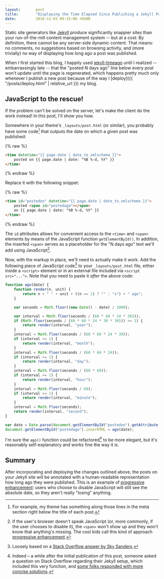 ```yaml
---
layout:       post
title:        "Displaying the Time Elapsed Since Publishing a Jekyll Post"
date:         2016-11-03 09:15:00 +0100
---
```

Static site generators like [Jekyll](https://jekyllrb.com) produce significantly snappier sites than your run-of-the-mill content management system -- but at a cost: By definition, there cannot be any server-side dynamic content. That means: no comments, no suggestions based on browsing activity, and (more trivially) no way of displaying how long ago a post was published.

When I first started this blog, I happily used [jekyll-timeago](https://github.com/markets/jekyll-timeago) until I realized -- embarrassingly late -- that the "posted N days ago" line below every post won't update until the page is regenerated, which happens pretty much only whenever I publish a new post because of the way I [deploy]({{ "/posts/deploy.html" | relative_url }}) my blog.


## JavaScript to the rescue!

If the problem can't be solved on the server, let's make the client do the work instead! In this post, I'll show you how.

Somewhere in your theme's `_layouts/post.html` (or similar), you probably have some code[^1] that outputs the date on which a given post was published:

{% raw  %}
```html
<time datetime="{{ page.date | date_to_xmlschema }}">
    posted on {{ page.date | date: "%B %-d, %Y" }}
</time>
```
{% endraw %}

Replace it with the following snippet:

{% raw  %}
```html
<time id="postedon" datetime="{{ page.date | date_to_xmlschema }}">
    posted <span id="postedago"></span>
    on {{ page.date | date: "%B %-d, %Y" }}
</time>
```
{% endraw %}

The `id` attributes allows for convenient access to the `<time>` and `<span>` elements by means of the JavaScript function `getElementById()`. In addition, the inserted `<span>` serves as a placeholder for the "N days ago" text we'll add using JavaScript[^2].

Now, with the markup in place, we'll need to actually make it work. Add the following piece of JavaScript code[^3] to your `_layouts/post.html` file, either inside a `<script>` element or in an external file included via `<script src="...">`. Note that you need to paste it *after* the above code:

```javascript
function ago(date) {
    function render(n, unit) {
        return n + " " + unit + ((n == 1) ? "" : "s") + " ago";
    }

    var seconds = Math.floor((new Date() - date) / 1000);

    var interval = Math.floor(seconds / (60 * 60 * 24 * 365));
    if (Math.floor(seconds / (60 * 60 * 24 * 30 * 365)) >= 1) {
        return render(interval, "year");
    }
    interval = Math.floor(seconds / (60 * 60 * 24 * 30));
    if (interval >= 1) {
        return render(interval, "month");
    }
    interval = Math.floor(seconds / (60 * 60 * 24));
    if (interval >= 1) {
        return render(interval, "day");
    }
    interval = Math.floor(seconds / (60 * 60));
    if (interval >= 1) {
        return render(interval, "hour");
    }
    interval = Math.floor(seconds / 60);
    if (interval >= 1) {
        return render(interval, "minute");
    }
    interval = Math.floor(seconds);
    return render(interval, "second");
}

var date = Date.parse(document.getElementById("postedon").getAttribute("datetime"));
document.getElementById("postedago").innerHTML = ago(date);
```

I'm sure the `ago()` function could be refactored[^stackover] to be more elegant, but it's reasonably self-explanatory and works fine the way it is.


## Summary

After incorporating and deploying the changes outlined above, the posts on your Jekyll site will be annotated with a human-readable representation how long ago they were published. This is an example of [progressive enhancement](https://en.wikipedia.org/wiki/Progressive_enhancement): users who choose to disable JavaScript will still see the absolute date, so they aren't really "losing" anything.




[^1]: For example, my theme has something along those lines in the meta section right below the title of each post.
[^2]: If the user's browser doesn't speak JavaScript (or, more commonly, if the user chooses to disable it), the `<span>` won't show up and they won't know that anything's missing. The cool kids call this kind of approach [progressive enhancement](https://en.wikipedia.org/wiki/Progressive_enhancement).
[^3]: Loosely based on a [Stack Overflow answer by Sky Sanders](http://stackoverflow.com/a/3177838).
[^stackover]: Indeed – a while after the initial publication of this post, someone asked a question on Stack Overflow regarding their Jekyll setup, which included this very function, and [some folks responded with more concise solutions](https://stackoverflow.com/questions/48240990/how-do-i-express-this-in-fewer-lines-of-javascript).
